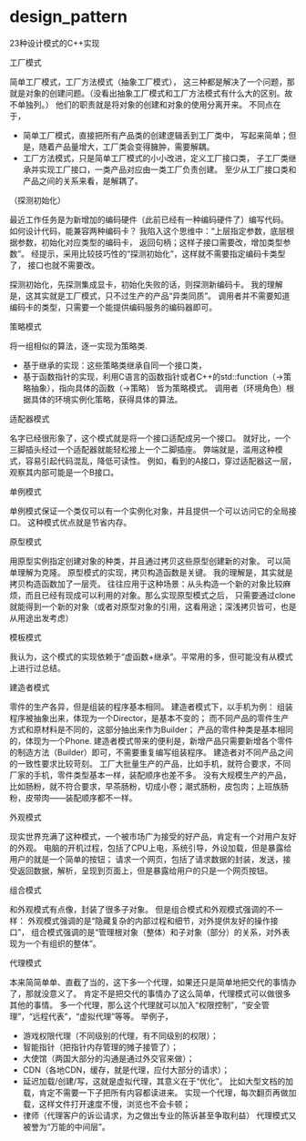 # design_pattern
23种设计模式的C++实现

工厂模式

简单工厂模式，工厂方法模式（抽象工厂模式），
这三种都是解决了一个问题，那就是对象的创建问题。（没看出抽象工厂模式和工厂方法模式有什么大的区别。故不单独列。）
他们的职责就是将对象的创建和对象的使用分离开来。
不同点在于，
- 简单工厂模式，直接把所有产品类的创建逻辑丢到工厂类中，
写起来简单；但是，随着产品量增大，工厂类会变得臃肿，需要解耦。
- 工厂方法模式，只是简单工厂模式的小小改进，定义工厂接口类，
子工厂类继承并实现工厂接口，一类产品对应由一类工厂负责创建。
至少从工厂接口类和产品之间的关系来看，是解耦了。

（探测初始化）

最近工作任务是为新增加的编码硬件（此前已经有一种编码硬件了）编写代码。
如何设计代码，能兼容两种编码卡？
我陷入这个思维中：“上层指定参数，底层根据参数，初始化对应类型的编码卡，
返回句柄；这样子接口需要改，增加类型参数”。
经提示，采用比较技巧性的“探测初始化”，这样就不需要指定编码卡类型了，
接口也就不需要改。

探测初始化，先探测集成显卡，初始化失败的话，则探测新编码卡。
我的理解是，这其实就是工厂模式，只不过生产的产品“异类同质”。
调用者并不需要知道编码卡的类型，只需要一个能提供编码服务的编码器即可。

策略模式

将一组相似的算法，逐一实现为策略类.
- 基于继承的实现：这些策略类继承自同一个接口类，
- 基于函数指针的实现，利用C语言的函数指针或者C++的std::function（->策略抽象），指向具体的函数（->策略）
皆为策略模式。
调用者（环境角色）根据具体的环境实例化策略，获得具体的算法。

适配器模式

名字已经很形象了，这个模式就是将一个接口适配成另一个接口。
就好比，一个三脚插头经过一个适配器就能轻松接上一个二脚插座。
弊端就是，滥用这种模式，容易引起代码混乱，降低可读性。
例如，看到的A接口，穿过适配器这一层，观察其内部可能是一个B接口。

单例模式

单例模式保证一个类仅可以有一个实例化对象，并且提供一个可以访问它的全局接口。
这种模式优点就是节省内存。


原型模式

用原型实例指定创建对象的种类，并且通过拷贝这些原型创建新的对象。
可以简单理解为克隆。
原型模式的实现，拷贝构造函数是关键。
我的理解是，其实就是拷贝构造函数加了一层壳。
往往应用于这种场景：从头构造一个新的对象比较麻烦，而且已经有现成可以利用的对象。那么实现原型模式之后，
只需要通过clone就能得到一个新的对象（或者对原型对象的引用，这看用途；深浅拷贝皆可，也是从用途出发考虑）

模板模式

我认为，这个模式的实现依赖于“虚函数+继承”。平常用的多，但可能没有从模式上进行过总结。

建造者模式

零件的生产各异，但是组装的程序基本相同。
建造者模式下，以手机为例：
组装程序被抽象出来，体现为一个Director，是基本不变的；
而不同产品的零件生产方式和原材料是不同的，这部分抽出来作为Builder；
产品的零件种类是基本相同的，体现为一个Phone.
建造者模式带来的便利是，新增产品只需要新增各个零件的制造方法（Builder）即可，不需要重复编写组装程序。
建造者对不同产品之间的一致性要求比较苛刻。
工厂大批量生产的产品，比如手机，就符合要求，不同厂家的手机，零件类型基本一样，装配顺序也差不多。
没有大规模生产的产品，比如肠粉，就不符合要求，早茶肠粉，切成小卷；潮式肠粉，皮包肉；上班族肠粉，皮带肉——装配顺序都不一样。

外观模式

现实世界充满了这种模式，一个被市场广为接受的好产品，肯定有一个对用户友好的外观。
电脑的开机过程，包括了CPU上电，系统引导，外设加载，但是暴露给用户的就是一个简单的按钮；
请求一个网页，包括了请求数据的封装，发送，接受返回数据，解析，呈现到页面上，但是暴露给用户的只是一个网页按钮。

组合模式

和外观模式有点像，封装了很多子对象。
但是组合模式和外观模式强调的不一样：
外观模式强调的是“隐藏复杂的内部过程和细节，对外提供友好的操作接口”，
组合模式强调的是“管理根对象（整体）和子对象（部分）的关系，对外表现为一个有组织的整体”。

代理模式

本来简简单单、直截了当的，这下多一个代理，如果还只是简单地把交代的事情办了，那就没意义了。
肯定不是把交代的事情办了这么简单，代理模式可以做很多其他的事情。
多一个代理，那么这个代理就可以加入“权限控制”，“安全管理”，“远程代表”，“虚拟代理”等等。
举例子，
- 游戏权限代理（不同级别的代理，有不同级别的权限）；
- 智能指针（把指针内存管理的摊子接管了）；
- 大使馆（两国大部分的沟通是通过外交官来做）；
- CDN（各地CDN，缓存，就是代理，应付大部分的请求）；
- 延迟加载/创建/写，这就是虚拟代理，其意义在于“优化”。
比如大型文档的加载，肯定不需要一下子把所有内容都读进来。
实现一个代理，每次翻页再做加载，这样文件打开速度不慢，浏览也不会卡顿；
- 律师（代理客户的诉讼请求，为之做出专业的陈诉甚至争取利益）
代理模式又被誉为“万能的中间层”。
